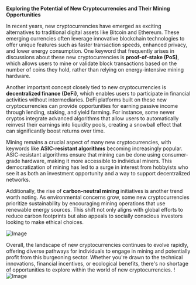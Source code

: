 **Exploring the Potential of New Cryptocurrencies and Their Mining Opportunities**

In recent years, new cryptocurrencies have emerged as exciting alternatives to traditional digital assets like Bitcoin and Ethereum. These emerging currencies often leverage innovative blockchain technologies to offer unique features such as faster transaction speeds, enhanced privacy, and lower energy consumption. One keyword that frequently arises in discussions about these new cryptocurrencies is **proof-of-stake (PoS)**, which allows users to mine or validate block transactions based on the number of coins they hold, rather than relying on energy-intensive mining hardware.

Another important concept closely tied to new cryptocurrencies is **decentralized finance (DeFi)**, which enables users to participate in financial activities without intermediaries. DeFi platforms built on these new cryptocurrencies can provide opportunities for earning passive income through lending, staking, and yield farming. For instance, some newer cryptos integrate advanced algorithms that allow users to automatically reinvest their earnings into liquidity pools, creating a snowball effect that can significantly boost returns over time.

Mining remains a crucial aspect of many new cryptocurrencies, with keywords like **ASIC-resistant algorithms** becoming increasingly popular. ASIC-resistant algorithms ensure that mining can be done using consumer-grade hardware, making it more accessible to individual miners. This democratization of mining has led to a surge in interest from hobbyists who see it as both an investment opportunity and a way to support decentralized networks.

Additionally, the rise of **carbon-neutral mining** initiatives is another trend worth noting. As environmental concerns grow, some new cryptocurrencies prioritize sustainability by encouraging mining operations that use renewable energy sources. This shift not only aligns with global efforts to reduce carbon footprints but also appeals to socially conscious investors looking to make ethical choices.

![Image](https://github.com/user-attachments/assets/590b50a7-4459-4e76-8a31-559aed223621)

Overall, the landscape of new cryptocurrencies continues to evolve rapidly, offering diverse pathways for individuals to engage in mining and potentially profit from this burgeoning sector. Whether you're drawn to the technical innovations, financial incentives, or ecological benefits, there's no shortage of opportunities to explore within the world of new cryptocurrencies. !![Image](https://github.com/user-attachments/assets/590b50a7-4459-4e76-8a31-559aed223621)